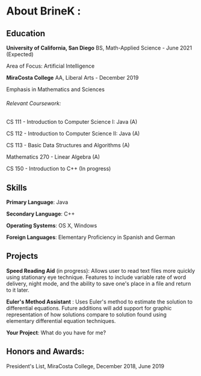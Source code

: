 # About BrineK :

## Education

**University of California, San Diego** BS, Math-Applied Science - June 2021 (Expected)

Area of Focus: Artificial Intelligence

**MiraCosta College** AA, Liberal Arts - December 2019

Emphasis in Mathematics and Sciences

###### Relevant Coursework:
CS 111 - Introduction to Computer Science I: Java (A) 

CS 112 - Introduction to Computer Science II: Java (A)

CS 113 - Basic Data Structures and Algorithms (A)

Mathematics 270 - Linear Algebra (A)

CS 150 - Introduction to C++ (In progress)

## Skills
**Primary Language**: Java

**Secondary Language**: C++

**Operating Systems**: OS X, Windows

**Foreign Languages**: Elementary Proficiency in Spanish and German

## Projects
**Speed Reading Aid** (in progress): Allows user to read text files more quickly using stationary eye technique. Features
to include variable rate of word delivery, night mode, and the ability to save one's place in a file and return to it 
later. 

**Euler's Method Assistant** : Uses Euler's method to estimate the solution to differential equations. Future additions
will add support for graphic representation of how solutions compare to solution found using elementary differential 
equation techniques.

**Your Project**: What do you have for me?

## Honors and Awards:
  President's List, MiraCosta College,  December 2018, June 2019

